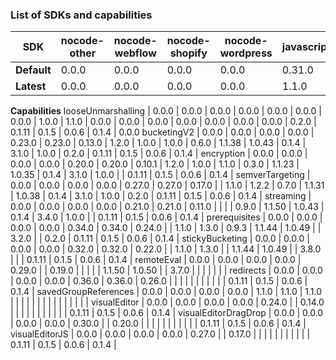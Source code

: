 ### List of SDKs and capabilities


SDK | nocode-other | nocode-webflow | nocode-shopify | nocode-wordpress | javascript | nodejs | react | php | python | ruby | java | android | ios | go | flutter | csharp | elixir | edge-cloudflare | edge-fastly | edge-lambda | edge-other | other
--- | --- | --- | --- | --- | --- | --- | --- | --- | --- | --- | --- | --- | --- | --- | --- | --- | --- | --- | --- | --- | --- | ---
**Default** | 0.0.0 | 0.0.0 | 0.0.0 | 0.0.0 | 0.31.0 | 0.31.0 | 0.21.0 | 1.2.0 | 1.0.0 | 1.2.2 | 0.9.0 | 1.1.43 | 1.0.44 | 0.1.4 | 1.1.2 | 0.2.0 | 0.2.0 | 0.1.10 | 0.1.4 | 0.0.5 | 0.1.3 | 0.0.0
**Latest** | 0.0.0 | 0.0.0 | 0.0.0 | 0.0.0 | 1.1.0 | 1.1.0 | 1.1.0 | 1.3.0 | 1.1.0 | 1.3.0 | 0.9.7 | 1.1.60 | 1.0.57 | 0.1.9 | 3.9.3 | 1.0.2 | 0.2.0 | 0.1.11 | 0.1.5 | 0.0.6 | 0.1.4 | 0.0.0
**Capabilities**
looseUnmarshalling | 0.0.0 | 0.0.0 | 0.0.0 | 0.0.0 | 0.0.0 | 0.0.0 | 0.0.0 | 1.0.0 | 1.1.0 | 0.0.0 | 0.0.0 | 0.0.0 | 0.0.0 | 0.0.0 | 0.0.0 | 0.0.0 | 0.2.0 | 0.1.11 | 0.1.5 | 0.0.6 | 0.1.4 | 0.0.0
bucketingV2 | 0.0.0 | 0.0.0 | 0.0.0 | 0.0.0 | 0.23.0 | 0.23.0 | 0.13.0 | 1.2.0 | 1.0.0 | 1.0.0 | 0.6.0 | 1.1.38 | 1.0.43 | 0.1.4 | 3.1.0 | 1.0.0 | 0.2.0 | 0.1.11 | 0.1.5 | 0.0.6 | 0.1.4 | 
encryption | 0.0.0 | 0.0.0 | 0.0.0 | 0.0.0 | 0.20.0 | 0.20.0 | 0.10.1 | 1.2.0 | 1.0.0 | 1.1.0 | 0.3.0 | 1.1.23 | 1.0.35 | 0.1.4 | 3.1.0 | 1.0.0 |  | 0.1.11 | 0.1.5 | 0.0.6 | 0.1.4 | 
semverTargeting | 0.0.0 | 0.0.0 | 0.0.0 | 0.0.0 | 0.27.0 | 0.27.0 | 0.17.0 |  | 1.1.0 | 1.2.2 | 0.7.0 | 1.1.31 | 1.0.38 | 0.1.4 | 3.1.0 | 1.0.0 | 0.2.0 | 0.1.11 | 0.1.5 | 0.0.6 | 0.1.4 | 
streaming | 0.0.0 | 0.0.0 | 0.0.0 | 0.0.0 | 0.21.0 | 0.21.0 | 0.11.0 |  |  |  | 0.9.0 | 1.1.50 | 1.0.43 | 0.1.4 | 3.4.0 | 1.0.0 |  | 0.1.11 | 0.1.5 | 0.0.6 | 0.1.4 | 
prerequisites | 0.0.0 | 0.0.0 | 0.0.0 | 0.0.0 | 0.34.0 | 0.34.0 | 0.24.0 |  | 1.1.0 | 1.3.0 | 0.9.3 | 1.1.44 | 1.0.49 |  | 3.2.0 |  | 0.2.0 | 0.1.11 | 0.1.5 | 0.0.6 | 0.1.4 | 
stickyBucketing | 0.0.0 | 0.0.0 | 0.0.0 | 0.0.0 | 0.32.0 | 0.32.0 | 0.22.0 |  | 1.1.0 | 1.3.0 |  | 1.1.44 | 1.0.49 |  | 3.8.0 |  |  | 0.1.11 | 0.1.5 | 0.0.6 | 0.1.4 | 
remoteEval | 0.0.0 | 0.0.0 | 0.0.0 | 0.0.0 | 0.29.0 |  | 0.19.0 |  |  |  |  | 1.1.50 | 1.0.50 |  | 3.7.0 |  |  |  |  |  |  | 
redirects | 0.0.0 | 0.0.0 | 0.0.0 | 0.0.0 | 0.36.0 | 0.36.0 | 0.26.0 |  |  |  |  |  |  |  |  |  |  | 0.1.11 | 0.1.5 | 0.0.6 | 0.1.4 | 
savedGroupReferences | 0.0.0 | 0.0.0 | 0.0.0 | 0.0.0 | 1.1.0 | 1.1.0 | 1.1.0 |  |  |  |  |  |  |  |  |  |  |  |  |  |  | 
visualEditor | 0.0.0 | 0.0.0 | 0.0.0 | 0.0.0 | 0.24.0 |  | 0.14.0 |  |  |  |  |  |  |  |  |  |  | 0.1.11 | 0.1.5 | 0.0.6 | 0.1.4 | 
visualEditorDragDrop | 0.0.0 | 0.0.0 | 0.0.0 | 0.0.0 | 0.30.0 |  | 0.20.0 |  |  |  |  |  |  |  |  |  |  | 0.1.11 | 0.1.5 | 0.0.6 | 0.1.4 | 
visualEditorJS | 0.0.0 | 0.0.0 | 0.0.0 | 0.0.0 | 0.27.0 |  | 0.17.0 |  |  |  |  |  |  |  |  |  |  | 0.1.11 | 0.1.5 | 0.0.6 | 0.1.4 | 